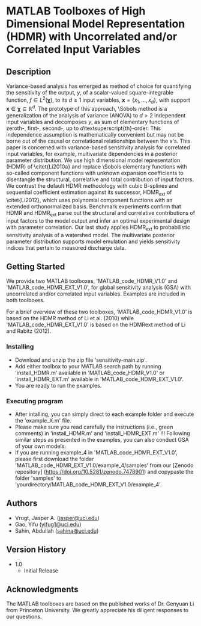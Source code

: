 # MATLAB Toolboxes of High Dimensional Model Representation (HDMR) with Uncorrelated and/or Correlated Input Variables

## Description

Variance-based analysis has emerged as method of choice for quantifying the sensitivity of the output, $y$, of a scalar-valued square-integrable function, $f \in L^{2}(\bm{\upchi})$, to its $d \geq 1$ input variables, $\mathbf{x} = \{x_{1},\dots,x_{d}\}$, with support $\mathbf{x} \in \bm{\upchi} \subseteq \mathbb{R}^{d}$. The prototype of this approach, \Sobols method is a generalization of the analysis of variance (ANOVA) to $d > 2$ independent input variables and decomposes $y$, as sum of elementary functions of zeroth-, first-, second-, up to $d$\textsuperscript{th}-order. This independence assumption is mathematically convenient but may not be borne out of the causal or correlational relationships between the $x$'s. This paper is concerned with variance-based sensitivity analysis for correlated input variables, for example, multivariate dependencies in a posterior parameter distribution. We use high dimensional model representation (HDMR) of \citet{Li2010a} and replace \Sobols elementary functions with so-called component functions with unknown expansion coefficients to disentangle the structural, correlative and total contribution of input factors. We contrast the default HDMR methodology with cubic B-splines and sequential coefficient estimation against its successor, HDMR$_\text{ext}$ of \citet{Li2012}, which uses polynomial component functions with an extended orthonormalized basis. Benchmark experiments confirm that HDMR and HDMR$_\text{ext}$ parse out the structural and correlative contributions of input factors to the model output and infer an optimal experimental design with parameter correlation. Our last study applies HDMR$_\text{ext}$ to probabilistic sensitivity analysis of a watershed model. The multivariate posterior parameter distribution supports model emulation and yields sensitivity indices that pertain to measured discharge data.

## Getting Started

We provide two MATLAB toolboxes, 'MATLAB_code_HDMR_V1.0' and 'MATLAB_code_HDMR_EXT_V1.0', for global sensitivity analysis (GSA) with uncorrelated and/or correlated input variables. Examples are included in both toolboxes. 

For a brief overview of these two toolboxes, 'MATLAB_code_HDMR_V1.0' is based on the HDMR method of Li et al. (2010) while 'MATLAB_code_HDMR_EXT_V1.0'  is based on the  HDMRext method of Li and Rabitz (2012).

### Installing

* Download and unzip the zip file 'sensitivity-main.zip'.
* Add either toolbox to your MATLAB search path by running 'install_HDMR.m' available in 'MATLAB_code_HDMR_V1.0' or 'install_HDMR_EXT.m' available in 'MATLAB_code_HDMR_EXT_V1.0'.
* You are ready to run the examples.

### Executing program

* After intalling, you can simply direct to each example folder and execute the 'example_X.m' file.
* Please make sure you read carefully the instructions (i.e., green comments) in 'install_HDMR.m' and 'install_HDMR_EXT.m' !!!  Following similar steps as presented in the examples, you can also conduct GSA of your own models.
* If you are running example_4 in 'MATLAB_code_HDMR_EXT_V1.0', please first download the folder 'MATLAB_code_HDMR_EXT_V1.0/example_4/samples' from our [Zenodo repository] (https://doi.org/10.5281/zenodo.7478901) and copypaste the folder 'samples' to 'yourdirectory/MATLAB_code_HDMR_EXT_V1.0/example_4'.

## Authors

* Vrugt, Jasper A. (jasper@uci.edu) 
* Gao, Yifu (yifug1@uci.edu)   
* Sahin, Abdullah (sahina@uci.edu)

## Version History

* 1.0
    * Initial Release

## Acknowledgments
The MATLAB toolboxes are based on the published works of Dr. Genyuan Li from Princeton University. We greatly appreciate his diligent responses to our questions. 
